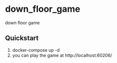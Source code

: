# down_floor_game
down floor game

## Quickstart
1. docker-compose up -d
2. you can play the game at http://localhost:60206/ 
